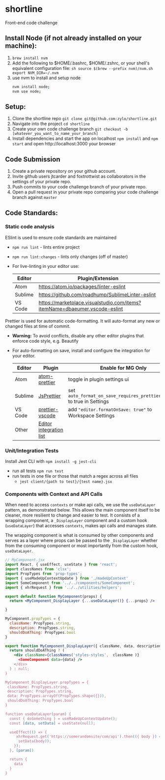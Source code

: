 # shortline

Front-end code challenge

## Install Node (if not already installed on your machine):

1.  `brew install nvm`
2.  Add the following to $HOME/.bashrc, $HOME/.zshrc, or your shell's
    equivalent configuration file:
    `sh source $(brew --prefix nvm)/nvm.sh export NVM_DIR=~/.nvm`
3.  use nvm to install and setup node
    ```sh
    nvm install node;
    nvm use node;
    ```

## Setup:

1.  Clone the shortline repo `git clone git@github.com:zylo/shortline.git`
2.  Navigate into the project `cd shortline`
3.  Create your own code challenge branch `git checkout -b [whatever_you_want_to_name_your_branch]`
4.  Install dependencies and start the app on localhost `npm install` and `npm start` and open http://localhost:3000 your browser

## Code Submission

1.  Create a private repository on your github account.
2.  Invite github users jtcarder and foxtrottwist as collaborators in the settings of your private repo.
3.  Push commits to your code challenge branch of your private repo.
4.  Open a pull request in your private repo comparing your code challenge branch against `master`

## Code Standards:

### Static code analysis

ESlint is used to ensure code standards are maintained

- `npm run lint` - lints entire project
- `npm run lint:changes` - lints only changes (off of master)
- For live-linting in your editor use:

  | Editor  | Plugin/Extension                                                           |
  | ------- | -------------------------------------------------------------------------- |
  | Atom    | https://atom.io/packages/linter-eslint                                     |
  | Sublime | https://github.com/roadhump/SublimeLinter-eslint                           |
  | VS Code | https://marketplace.visualstudio.com/items?itemName=dbaeumer.vscode-eslint |

Prettier is used for automatic code-formatting. It will auto-format any new or changed files at time of commit.

- **Warning:** To avoid conflicts, disable any other editor plugins that enforce code style, e.g. Beautify
- For auto-formatting on save, install and configure the integration for your editor.

  | Editor  | Plugin                                                                                        | Enable for MG Only                                                     |
  | ------- | --------------------------------------------------------------------------------------------- | ---------------------------------------------------------------------- |
  | Atom    | [atom-prettier](https://atom.io/packages/prettier-atom)                                       | toggle in plugin settings ui                                           |
  | Sublime | [JsPrettier](https://packagecontrol.io/packages/JsPrettier)                                   | set `auto_format_on_save_requires_prettier_config` to true in Settings |
  | VS Code | [prettier-vscode](https://marketplace.visualstudio.com/items?itemName=esbenp.prettier-vscode) | add `"editor.formatOnSave: true"` to Workspace Settings                |
  | Other   | [Editor integration list](https://prettier.io/docs/en/editors.html)                           |                                                                        |

### Unit/Integration Tests

Install Jest CLI with `npm install -g jest-cli`

- run all tests `npm run test`
- run tests in one file or those that match a regex across all files
  - `jest client/{path to test}/{test name}.jsx`

### Components with Context and API Calls

When need to access `contexts` or make api calls, we use the `useDataLayer` pattern, as demonstrated below. This allows the main component itself to be cleaner, more resilient to change and easier to test. It consists of a wrapping component, a `_DisplayLayer` component and a custom hook (`useDataLayer`) that accesses `contexts`, makes api calls and manages state.

The wrapping component is what is consumed by other components and serves as a layer where props can be passed to the `_DisplayLayer` whether from the consuming component or most importantly from the custom hook, `useDataLayer`.

```jsx
// MyComponent.jsx
import React, { useEffect, useState } from 'react';
import classNames from 'clsx';
import PropTypes from 'prop-types';
import { useMadeUpContextUpdate } from './madeUpContext'
import SomeComponent from '../../components/SomeComponent';
import { xhrRequest } from '../../utilities/helpers';

export default function MyComponent(props) {
  return <MyComponent_DisplayLayer {...useDataLayer()} {...props} />

}

MyComponent.propTypes = {
  className: PropTypes.string,
  description: PropTypes.string,
  shouldDoAThing: PropTypes.bool
}

export function MyComponent_DisplayLayer({ className, data, description } ) {
  return shouldDoAThing ? (
    <div className={classNames('styles-styles',  className )}
      <SomeComponent data={data} />
    </div>
  ) : null;
}

MyComponent_DisplayLayer.propTypes = {
 className: PropTypes.string,
 description: PropTypes.string,
 data: PropTypes.arrayOf(PropTypes.shape({})),
 shouldDoAThing: PropTypes.bool
}

function useDataLayer(param) {
  const { doSomething } = useMadeUpContextUpdate();
  const [data, setData] = useState(null);

  useEffect(() => {
     xhrRequest.get('https://somerandomsite/com/api').then(({ body }) => {
      setData(body));
    });
  }, [param])

  return {
    data
  }
}
```
